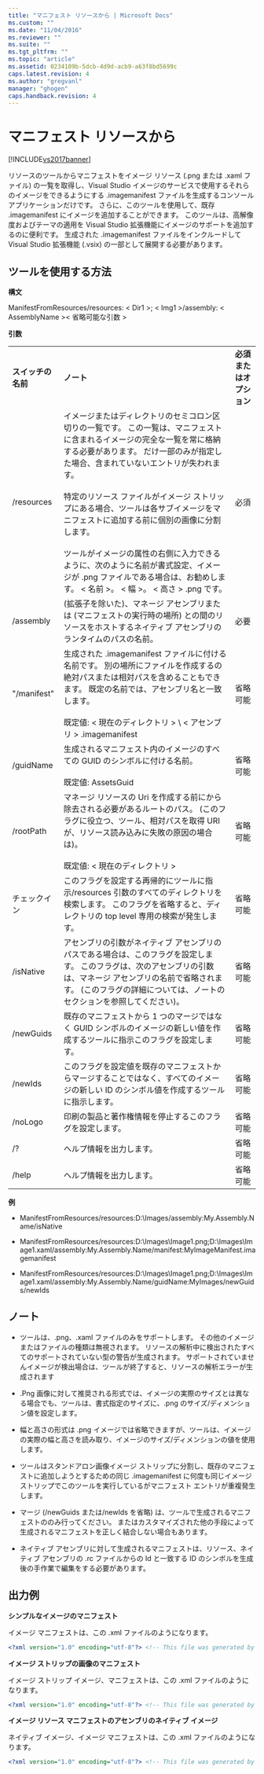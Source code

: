 ```yaml
---
title: "マニフェスト リソースから | Microsoft Docs"
ms.custom: ""
ms.date: "11/04/2016"
ms.reviewer: ""
ms.suite: ""
ms.tgt_pltfrm: ""
ms.topic: "article"
ms.assetid: 0234109b-5dcb-4d9d-acb9-a63f8bd5699c
caps.latest.revision: 4
ms.author: "gregvanl"
manager: "ghogen"
caps.handback.revision: 4
---
```

# マニフェスト リソースから
[!INCLUDE[vs2017banner](../../code-quality/includes/vs2017banner.md)]

リソースのツールからマニフェストをイメージ リソース \(.png または .xaml ファイル\) の一覧を取得し、Visual Studio イメージのサービスで使用するそれらのイメージをできるようにする .imagemanifest ファイルを生成するコンソール アプリケーションだけです。 さらに、このツールを使用して、既存 .imagemanifest にイメージを追加することができます。 このツールは、高解像度およびテーマの適用を Visual Studio 拡張機能にイメージのサポートを追加するのに便利です。 生成された .imagemanifest ファイルをインクルードして Visual Studio 拡張機能 \(.vsix\) の一部として展開する必要があります。  
  
## ツールを使用する方法  
 **構文**  
  
 ManifestFromResources\/resources: \< Dir1 \>; \< Img1 \>\/assembly: \< AssemblyName \>\< 省略可能な引数 \>  
  
 **引数**  
  
||||  
|-|-|-|  
|**スイッチの名前**|**ノート**|**必須またはオプション**|  
|\/resources|イメージまたはディレクトリのセミコロン区切りの一覧です。 この一覧は、マニフェストに含まれるイメージの完全な一覧を常に格納する必要があります。 だけ一部のみが指定した場合、含まれていないエントリが失われます。<br /><br /> 特定のリソース ファイルがイメージ ストリップにある場合、ツールは各サブイメージをマニフェストに追加する前に個別の画像に分割します。<br /><br /> ツールがイメージの属性の右側に入力できるように、次のように名前が書式設定、イメージが .png ファイルである場合は、お勧めします。 \< 名前 \>。 \< 幅 \>。 \< 高さ \> .png です。|必須|  
|\/assembly|\(拡張子を除いた\)、マネージ アセンブリまたは \(マニフェストの実行時の場所\) との間のリソースをホストするネイティブ アセンブリのランタイムのパスの名前。|必要|  
|"\/manifest"|生成された .imagemanifest ファイルに付ける名前です。 別の場所にファイルを作成するの絶対パスまたは相対パスを含めることもできます。 既定の名前では、アセンブリ名と一致します。<br /><br /> 既定値: \< 現在のディレクトリ \> \\ \< アセンブリ \> .imagemanifest|省略可能|  
|\/guidName|生成されるマニフェスト内のイメージのすべての GUID のシンボルに付ける名前。<br /><br /> 既定値: AssetsGuid|省略可能|  
|\/rootPath|マネージ リソースの Uri を作成する前にから除去される必要があるルートのパス。 \(このフラグに役立つ、ツール、相対パスを取得 URI が、リソース読み込みに失敗の原因の場合は\)。<br /><br /> 既定値: \< 現在のディレクトリ \>|省略可能|  
|チェックイン|このフラグを設定する再帰的にツールに指示\/resources 引数のすべてのディレクトリを検索します。 このフラグを省略すると、ディレクトリの top level 専用の検索が発生します。|省略可能|  
|\/isNative|アセンブリの引数がネイティブ アセンブリのパスである場合は、このフラグを設定します。 このフラグは、次のアセンブリの引数は、マネージ アセンブリの名前で省略されます。 \(このフラグの詳細については、ノートのセクションを参照してください\)。|省略可能|  
|\/newGuids|既存のマニフェストから 1 つのマージではなく GUID シンボルのイメージの新しい値を作成するツールに指示このフラグを設定します。|省略可能|  
|\/newIds|このフラグを設定値を既存のマニフェストからマージすることではなく、すべてのイメージの新しい ID のシンボル値を作成するツールに指示します。|省略可能|  
|\/noLogo|印刷の製品と著作権情報を停止するこのフラグを設定します。|省略可能|  
|\/?|ヘルプ情報を出力します。|省略可能|  
|\/help|ヘルプ情報を出力します。|省略可能|  
  
 **例**  
  
-   ManifestFromResources\/resources:D:\\Images\/assembly:My.Assembly.Name\/isNative  
  
-   ManifestFromResources\/resources:D:\\Images\\Image1.png;D:\\Images\\Image1.xaml\/assembly:My.Assembly.Name\/manifest:MyImageManifest.imagemanifest  
  
-   ManifestFromResources\/resources:D:\\Images\\Image1.png;D:\\Images\\Image1.xaml\/assembly:My.Assembly.Name\/guidName:MyImages\/newGuids\/newIds  
  
## ノート  
  
-   ツールは、.png、.xaml ファイルのみをサポートします。 その他のイメージまたはファイルの種類は無視されます。 リソースの解析中に検出されたすべてのサポートされていない型の警告が生成されます。 サポートされていませんイメージが検出場合は、ツールが終了すると、リソースの解析エラーが生成されます  
  
-   .Png 画像に対して推奨される形式では、イメージの実際のサイズとは異なる場合でも、ツールは、書式指定のサイズに、.png のサイズ\/ディメンション値を設定します。  
  
-   幅と高さの形式は .png イメージでは省略できますが、ツールは、イメージの実際の幅と高さを読み取り、イメージのサイズ\/ディメンションの値を使用します。  
  
-   ツールはスタンドアロン画像イメージ ストリップに分割し、既存のマニフェストに追加しようとするための同じ .imagemanifest に何度も同じイメージ ストリップでこのツールを実行しているがマニフェスト エントリが重複発生します。  
  
-   マージ \(\/newGuids または\/newIds を省略\) は、ツールで生成されるマニフェストののみ行ってください。 またはカスタマイズされた他の手段によって生成されるマニフェストを正しく結合しない場合もあります。  
  
-   ネイティブ アセンブリに対して生成されるマニフェストは、リソース、ネイティブ アセンブリの .rc ファイルからの Id と一致する ID のシンボルを生成後の手作業で編集をする必要があります。  
  
## 出力例  
 **シンプルなイメージのマニフェスト**  
  
 イメージ マニフェストは、この .xml ファイルのようになります。  
  
```xml  
<?xml version="1.0" encoding="utf-8"?> <!-- This file was generated by the ManifestFromResources tool.--> <!-- Version: 14.0.15197 --> <ImageManifest xmlns:xsi="http://www.w3.org/2001/XMLSchema-instance" xmlns:xsd="http://www.w3.org/2001/XMLSchema" xmlns="http://schemas.microsoft.com/VisualStudio/ImageManifestSchema/2014"> <Symbols> <String Name="Resources" Value="/My.Assembly.Name;Component/Resources/Images" /> <Guid Name="AssetsGuid" Value="{fb41b7ef-6587-480c-aa27-5b559d42cfc9}" /> <ID Name="MyImage" Value="0" /> </Symbols> <Images> <Image Guid="$(AssetsGuid)" ID="$(MyImage)"> <Source Uri="$(Resources)/Xaml/MyImage.xaml" /> <Source Uri="$(Resources)/Png/MyImage.16.16.png"> <Size Value="16" /> </Source> </Image> </Images> <ImageLists /> </ImageManifest>  
```  
  
 **イメージ ストリップの画像のマニフェスト**  
  
 イメージ ストリップ イメージ、マニフェストは、この .xml ファイルのようになります。  
  
```xml  
<?xml version="1.0" encoding="utf-8"?> <!-- This file was generated by the ManifestFromResources tool.--> <!-- Version: 14.0.15197 --> <ImageManifest xmlns:xsi="http://www.w3.org/2001/XMLSchema-instance" xmlns:xsd="http://www.w3.org/2001/XMLSchema" xmlns="http://schemas.microsoft.com/VisualStudio/ImageManifestSchema/2014"> <Symbols> <String Name="Resources" Value="/My.Assembly.Name;Component/Resources/ImageStrip" /> <Guid Name="AssetsGuid" Value="{fb41b7ef-6587-480c-aa27-5b559d42cfc9}" /> <ID Name="MyImageStrip_0" Value="1" /> <ID Name="MyImageStrip_1" Value="2" /> <ID Name="MyImageStrip" Value="3" /> </Symbols> <Images> <Image Guid="$(AssetsGuid)" ID="$(MyImageStrip_0)"> <Source Uri="$(Resources)/MyImageStrip_0.png"> <Size Value="16" /> </Source> </Image> <Image Guid="$(AssetsGuid)" ID="$(MyImageStrip_1)"> <Source Uri="$(Resources)/MyImageStrip_1.png"> <Size Value="16" /> </Source> </Image> </Images> <ImageLists> <ImageList Guid="$(AssetsGuid)" ID="$(MyImageStrip)"> <ContainedImage Guid="$(AssetsGuid)" ID="$(MyImageStrip_0)" /> <ContainedImage Guid="$(AssetsGuid)" ID="$(MyImageStrip_1)" /> </ImageList> </ImageLists> </ImageManifest>  
```  
  
 **イメージ リソース マニフェストのアセンブリのネイティブ イメージ**  
  
 ネイティブ イメージ、イメージ マニフェストは、この .xml ファイルのようになります。  
  
```xml  
<?xml version="1.0" encoding="utf-8"?> <!-- This file was generated by the ManifestFromResources tool.--> <!-- Version: 14.0.15198 --> <ImageManifest xmlns:xsi="http://www.w3.org/2001/XMLSchema-instance" xmlns:xsd="http://www.w3.org/2001/XMLSchema" xmlns="http://schemas.microsoft.com/VisualStudio/ImageManifestSchema/2014"> <Symbols> <String Name="Resources" Value="..\Assembly\Folder\My.Assembly.Name" /> <Guid Name="AssetsGuid" Value="{442d8739-efde-46a4-8f29-e3a1e5e7f8b4}" /> <ID Name="MyImage1" Value="0" /> <ID Name="MyImage2" Value="1" /> </Symbols> <Images> <Image Guid="$(AssetsGuid)" ID="$(MyImage1)"> <Source Uri="$(Resources)"> <Size Value="16" /> <NativeResource ID="$(MyImage1)" Type="PNG" /> </Source> </Image> <Image Guid="$(AssetsGuid)" ID="$(MyImage2)"> <Source Uri="$(Resources)"> <Size Value="16" /> <NativeResource ID="$(MyImage2)" Type="PNG" /> </Source> </Image> </Images> <ImageLists /> </ImageManifest>  
```